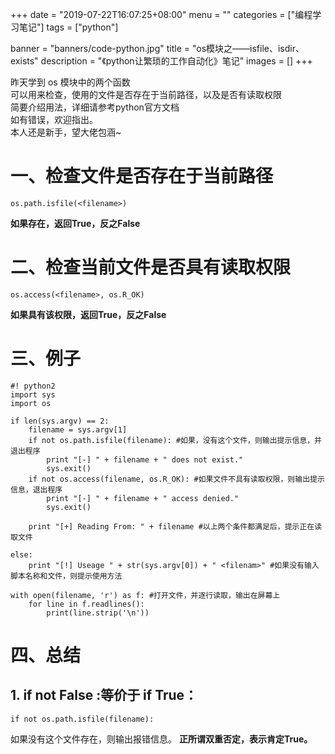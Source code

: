 +++
date = "2019-07-22T16:07:25+08:00"
menu = ""
categories = ["编程学习笔记"]
tags = ["python"]

banner = "banners/code-python.jpg"
title = "os模块之——isfile、isdir、exists"
description = "《python让繁琐的工作自动化》笔记"
images = []
+++

昨天学到 os 模块中的两个函数<br>
可以用来检查，使用的文件是否存在于当前路径，以及是否有读取权限<br>
简要介绍用法，详细请参考python官方文档<br>
如有错误，欢迎指出。<br>
本人还是新手，望大佬包涵~

# 一、检查文件是否存在于当前路径

```
os.path.isfile(<filename>)
```
**如果存在，返回True，反之False**

# 二、检查当前文件是否具有读取权限

```
os.access(<filename>, os.R_OK)
```
**如果具有该权限，返回True，反之False**

# 三、例子

```
#! python2
import sys
import os

if len(sys.argv) == 2: 
	filename = sys.argv[1]
	if not os.path.isfile(filename): #如果，没有这个文件，则输出提示信息，并退出程序
		print "[-] " + filename + " does not exist."
		sys.exit()
	if not os.access(filename, os.R_OK): #如果文件不具有读取权限，则输出提示信息，退出程序
		print "[-] " + filename + " access denied."
		sys.exit()

	print "[+] Reading From: " + filename #以上两个条件都满足后，提示正在读取文件

else:
	print "[!] Useage " + str(sys.argv[0]) + " <filenam>" #如果没有输入脚本名称和文件，则提示使用方法

with open(filename, 'r') as f: #打开文件，并逐行读取，输出在屏幕上
	for line in f.readlines():
		print(line.strip('\n'))
```

# 四、总结
## 1. if not False :等价于 if True：

```
if not os.path.isfile(filename):
```
如果没有这个文件存在，则输出报错信息。
**正所谓双重否定，表示肯定True。**